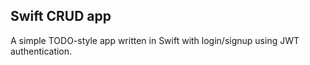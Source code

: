 ##  Swift CRUD app

A simple TODO-style app written in Swift with login/signup using JWT authentication.

